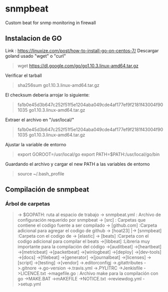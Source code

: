 # snmpbeat
Custom beat for snmp monitoring in firewall
## Instalacion de GO
Link : https://linuxize.com/post/how-to-install-go-on-centos-7/
Descargar goland usado "wget" o "curl"

> wget https://dl.google.com/go/go1.10.3.linux-amd64.tar.gz

Verificar el tarball

> sha256sum go1.10.3.linux-amd64.tar.gz

El checksum deberia arrojar lo siguiente:

> fa1b0e45d3b647c252f51f5e1204aba049cde4af177ef9f2181f43004f901035  go1.10.3.linux-amd64.tar.gz

Extraer el archivo en "/usr/local/"

> fa1b0e45d3b647c252f51f5e1204aba049cde4af177ef9f2181f43004f901035  go1.10.3.linux-amd64.tar.gz

Ajustar la variable de entorno

> export GOROOT=/usr/local/go
> export PATH=$PATH:/usr/local/go/bin

Guardando el archivo y cargar el new PATH  a las variables de entorno

> source ~/.bash_profile

## Compilación de snmpbeat


### Árbol de carpetas
>-> $GOPATH: ruta al espacio de trabajo
>   -> snmpbeat.yml : Archivo de configuración requerido por snmpbeat
>   -> [src] : Carpetas que contiene el codigo fuente a ser compilado
>       -> [github.com]  :Carpeta adicional para agregar el codigo de github
>          -> [hoat23]
>             |-> [snmpbeat] :Carpeta con el codigo de <snmpbeat>
>          -> [elastic]
>             -> [beats] :Carpeta con el codigo adicional para compilar el beats
>                ->[libbeat]      :Libreria muy importante para la compilación del código
>                ->[auditbeat]
>                ->[heartbeat]
>                ->[metricbeat]
>                ->[packetbeat]
>                ->[winlogbeat]
>                ->[deploy]
>                ->[dev-tools]
>                ->[docs]
>                ->[filebeat]
>                ->[generator]
>                ->[journalbeat]
>                ->[licenses]
>                ->[script]
>                ->[testing]
>                ->[vendor]
>                ->.editorconfigj
>                ->.gitattributes
>                ->.gitnore
>                ->.go-version
>                ->.travis.yml
>                ->.PYLITRC
>                ->Jenkisfile
>                ->LICENCE.txt
>                ->magefile.go    : Archivo make para la compilación con go
>                ->MAKE.BAT
>                ->mAKEFILE
>                ->NOTICE.txt
>                ->reviewdog.yml
>                ->setup.yml
                


   
   



